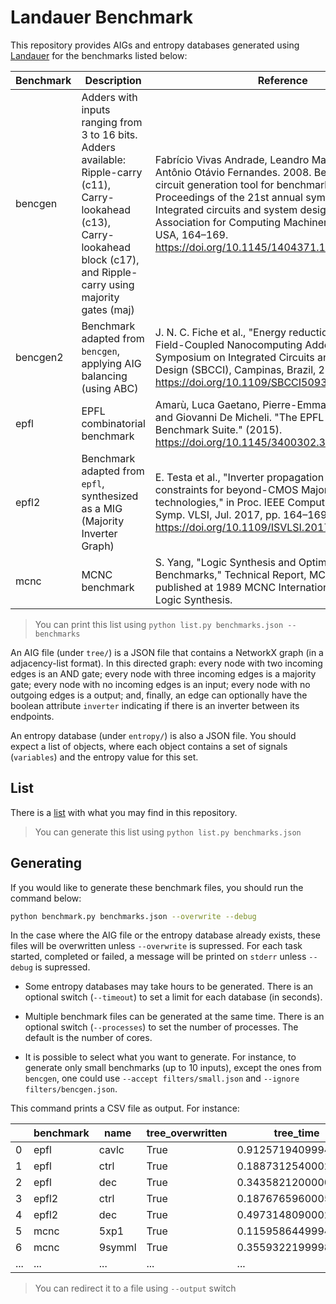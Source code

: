 # Landauer Benchmark

This repository provides AIGs and entropy databases generated using [Landauer](https://github.com/mtdsousa/landauer) for the benchmarks listed below:

| Benchmark | Description | Reference |
| -- | -- | -- |
| bencgen | Adders with inputs ranging from 3 to 16 bits. Adders available: Ripple-carry (c11), Carry-lookahead (c13), Carry-lookahead block (c17), and Ripple-carry using majority gates (maj) | Fabrício Vivas Andrade, Leandro Maia Silva, and Antônio Otávio Fernandes. 2008. BenCGen: a digital circuit generation tool for benchmarks. In Proceedings of the 21st annual symposium on Integrated circuits and system design (SBCCI '08). Association for Computing Machinery, New York, NY, USA, 164–169. https://doi.org/10.1145/1404371.1404418 |
| bencgen2 | Benchmark adapted from `bencgen`, applying AIG balancing (using ABC) | J. N. C. Fiche et al., "Energy reduction opportunities in Field-Coupled Nanocomputing Adders," 2020 33rd Symposium on Integrated Circuits and Systems Design (SBCCI), Campinas, Brazil, 2020, pp. 1-6, https://doi.org/10.1109/SBCCI50935.2020.9189895 |
| epfl | EPFL combinatorial benchmark | Amarù, Luca Gaetano, Pierre-Emmanuel Gaillardon and Giovanni De Micheli. "The EPFL Combinational Benchmark Suite." (2015). https://doi.org/10.1145/3400302.3415648 |
| epfl2 | Benchmark adapted from `epfl`, synthesized as a MIG (Majority Inverter Graph)  | E. Testa et al., "Inverter propagation and fan-out constraints for beyond-CMOS Majority-based technologies," in Proc. IEEE Comput. Soc. Annu. Symp. VLSI, Jul. 2017, pp. 164–169. https://doi.org/10.1109/ISVLSI.2017.37 |
| mcnc | MCNC benchmark | S. Yang, "Logic Synthesis and Optimization Benchmarks," Technical Report, MCNC, Dec. 1988, published at 1989 MCNC International Workshop on Logic Synthesis. |

> You can print this list using `python list.py benchmarks.json --benchmarks`

An AIG file (under `tree/`) is a JSON file that contains a NetworkX graph (in a adjacency-list format). In this directed graph: every node with two incoming edges is an AND gate; every node with three incoming edges is a majority gate; every node with no incoming edges is an input; every node with no outgoing edges is a output; and, finally, an edge can optionally have the boolean attribute `inverter` indicating if there is an inverter between its endpoints.

An entropy database (under `entropy/`) is also a JSON file. You should expect a list of objects, where each object contains a set of signals (`variables`) and the entropy value for this set.

## List

There is a [list](benchmarks.csv) with what you may find in this repository.
> You can generate this list using `python list.py benchmarks.json`

## Generating

If you would like to generate these benchmark files, you should run the command below:
```bash
python benchmark.py benchmarks.json --overwrite --debug
```
In the case where the AIG file or the entropy database already exists, these files will be overwritten unless `--overwrite` is supressed. For each task started, completed or failed, a message will be printed on `stderr` unless `--debug` is supressed.

- Some entropy databases may take hours to be generated. There is an optional switch (`--timeout`) to set a limit for each database (in seconds).

- Multiple benchmark files can be generated at the same time. There is an optional switch (`--processes`) to set the number of processes. The default is the number of cores.

- It is possible to select what you want to generate. For instance, to generate only small benchmarks (up to 10 inputs), except the ones from `bencgen`, one could use `--accept filters/small.json` and `--ignore filters/bencgen.json`.

This command prints a CSV file as output. For instance:

||benchmark|name|tree_overwritten|tree_time|entropy_overwritten|entropy_time|
|--|--|--|--|--|--|--|
|0|epfl|cavlc|True|0.9125719409994417|True|0.704149786999551|
|1|epfl|ctrl|True|0.18873125400023127|True|0.02720098500049062|
|2|epfl|dec|True|0.3435821200000646|True|0.07843496999976196|
|3|epfl2|ctrl|True|0.18767659600052866|True|0.012778926999999385|
|4|epfl2|dec|True|0.49731480900027236|True|0.1325680990003093|
|5|mcnc|5xp1|True|0.11595864499940944|True|0.011943161999624863|
|6|mcnc|9symml|True|0.355932219999886|True|0.07467567799994868|
|...|...|...|...|...|...|...|

> You can redirect it to a file using `--output` switch